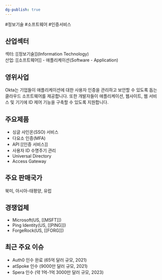 ```yaml
---
dg-publish: true
---
```

#정보기술 #소프트웨어 #인증서비스
 
## 산업섹터

섹터: [[정보기술]](Information Technology)  
산업: [[소프트웨어]] - 애플리케이션(Software - Application)

## 영위사업

Okta는 기업들이 애플리케이션에 대한 사용자 인증을 관리하고 보안할 수 있도록 돕는 클라우드 소프트웨어를 제공합니다. 또한 개발자들이 애플리케이션, 웹사이트, 웹 서비스 및 기기에 ID 제어 기능을 구축할 수 있도록 지원합니다.

## 주요제품

- 싱글 사인온(SSO) 서비스
- 다요소 인증(MFA)
- API [[인증 서비스]]
- 사용자 ID 수명주기 관리
- Universal Directory
- Access Gateway

## 주요 판매국가

북미, 아시아-태평양, 유럽

## 경쟁업체

- Microsoft(US, [[MSFT]])
- Ping Identity(US, [[PING]])
- ForgeRock(US, [[FORG]])

## 최근 주요 이슈

- Auth0 인수 완료 (65억 달러 규모, 2021)
- atSpoke 인수 (9000만 달러 규모, 2021)
- Spera 인수 (약 1억-1억 3000만 달러 규모, 2023)